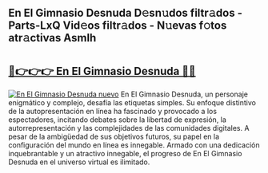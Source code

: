 ## En El Gimnasio Desnuda D𝚎sn𝚞dos filtr𝚊dos - Parts-LxQ Vid𝚎os filtr𝚊dos - N𝚞evas f𝚘tos atr𝚊ctivas AsmIh

# <h2><a href="http://mb2raf.tromn.icu/?c=En+El+Gimnasio+Desnuda">🔗👉👉👉 En El Gimnasio Desnuda 🔗🔗</a></h2>

[![En El Gimnasio Desnuda nuevo](https://i.imgur.com/pEAQMta.gif)](http://mb2raf.tromn.icu/?c=En+El+Gimnasio+Desnuda)
En El Gimnasio Desnuda, un personaje enigmático y complejo, desafía las etiquetas simples. Su enfoque distintivo de la autopresentación en línea ha fascinado y provocado a los espectadores, incitando debates sobre la libertad de expresión, la autorrepresentación y las complejidades de las comunidades digitales. A pesar de la ambigüedad de sus objetivos futuros, su papel en la configuración del mundo en línea es innegable. Armado con una dedicación inquebrantable y un atractivo innegable, el progreso de En El Gimnasio Desnuda en el universo virtual es ilimitado.
